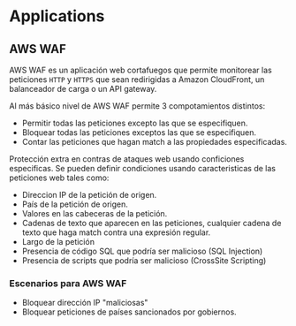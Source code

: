 # Applications

## AWS WAF

AWS WAF es un aplicación web cortafuegos que permite monitorear las peticiones `HTTP` y `HTTPS` que sean redirigidas a Amazon CloudFront, un balanceador de carga o un API gateway.

Al más básico nivel de AWS WAF permite 3 compotamientos distintos:

- Permitir todas las peticiones excepto las que se especifiquen.
- Bloquear todas las peticiones exceptos las que se especifiquen.
- Contar las peticiones que hagan match a las propiedades especificadas.

Protección extra en contras de ataques web usando conficiones especificas. Se pueden definir condiciones usando caracteristicas de las peticiones web tales como:

- Direccion IP de la petición de origen.
- País de la petición de origen.
- Valores en las cabeceras de la petición.
- Cadenas de texto que aparecen en las peticiones, cualquier cadena de texto que haga match contra una expresión regular.
- Largo de la petición
- Presencia de código SQL que podría ser malicioso (SQL Injection)
- Presencia de scripts que podría ser malicioso (CrossSite Scripting)

### Escenarios para AWS WAF

- Bloquear dirección IP "maliciosas"
- Bloquear peticiones de países sancionados por gobiernos.
